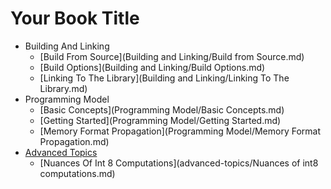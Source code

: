 # Your Book Title

- Building And Linking
  * [Build From Source](Building and Linking/Build from Source.md)
  * [Build Options](Building and Linking/Build Options.md)
  * [Linking To The Library](Building and Linking/Linking To The Library.md)
- Programming Model
  * [Basic Concepts](Programming Model/Basic Concepts.md)
  * [Getting Started](Programming Model/Getting Started.md)
  * [Memory Format Propagation](Programming Model/Memory Format Propagation.md)
- [Advanced Topics](advanced-topics/README.md)
  * [Nuances Of Int 8 Computations](advanced-topics/Nuances of int8 computations.md)
